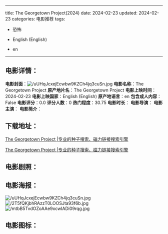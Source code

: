 
---
title: The Georgetown Project(2024)
date: 2024-02-23
updated: 2024-02-23
categories: 电影推荐
tags:
- 恐怖

- English (English)
- en
---


> 

## **电影详情**：

**电影封面**：<img src="https://image.tmdb.org/t/p/w200/uUHqJcxejEcwbw9KZCh4jq3cuSn.jpg" alt="/uUHqJcxejEcwbw9KZCh4jq3cuSn.jpg" title="/uUHqJcxejEcwbw9KZCh4jq3cuSn.jpg">
**电影名称**：The Georgetown Project
**原产地片名**：The Georgetown Project
**电影上映时间**：2024-02-23
**电影上映国家**：English (English)
**原产地语言**：en
**包含成人内容**：False
**电影评分**：0.0
**评分人数**：0
**热门程度**：30.75
**电影时长**：
**电影导演**：
**电影主演**：
**电影简介**：

## **下载地址**：
[The Georgetown Project |专业的种子搜索、磁力链接搜索引擎](https://movie.amd794.com:2083/?search=The%20Georgetown%20Project&ordering=&mode=match_phrase&page_size=10&page=1)

[The Georgetown Project |专业的种子搜索、磁力链接搜索引擎](https://movie.amd794.com:2083/?search=The%20Georgetown%20Project&ordering=&mode=match_phrase&page_size=10&page=1)
 

## **电影剧照**：


## **电影海报**：
<img src="https://image.tmdb.org/t/p/original/uUHqJcxejEcwbw9KZCh4jq3cuSn.jpg" alt="/uUHqJcxejEcwbw9KZCh4jq3cuSn.jpg" title="/uUHqJcxejEcwbw9KZCh4jq3cuSn.jpg"><img src="https://image.tmdb.org/t/p/original/2T5fQKjbhRAzzT0LOOSJta93f6b.jpg" alt="/2T5fQKjbhRAzzT0LOOSJta93f6b.jpg" title="/2T5fQKjbhRAzzT0LOOSJta93f6b.jpg"><img src="https://image.tmdb.org/t/p/original/mtbB5TvdOZoAAe9xcwIADi09rqg.jpg" alt="/mtbB5TvdOZoAAe9xcwIADi09rqg.jpg" title="/mtbB5TvdOZoAAe9xcwIADi09rqg.jpg">

## **电影图标**：

